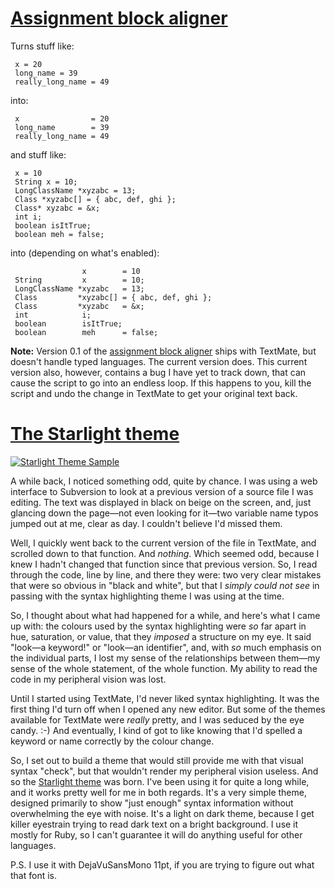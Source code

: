# [Assignment block aligner](https://github.com/cpoirier/tools/blob/master/textmate/assignment-aligner.rb)

Turns stuff like:

     x = 20
     long_name = 39
     really_long_name = 49

into:

     x                = 20
     long_name        = 39
     really_long_name = 49
     

and stuff like:

     x = 10
     String x = 10;
     LongClassName *xyzabc = 13;
     Class *xyzabc[] = { abc, def, ghi };
     Class* xyzabc = &x;
     int i;
     boolean isItTrue;
     boolean meh = false;
 
into (depending on what's enabled):

                    x        = 10
     String         x        = 10;
     LongClassName *xyzabc   = 13;
     Class         *xyzabc[] = { abc, def, ghi };
     Class         *xyzabc   = &x;
     int            i;
     boolean        isItTrue;
     boolean        meh      = false;


**Note:** Version 0.1 of the [assignment block aligner](assignment-aligner.rb) ships with TextMate, but doesn't handle typed languages. The current version does. This current version also, however, contains a bug I have yet to track down, that can cause the script to go into an endless loop. If this happens to you, kill the script and undo the change in TextMate to get your original text back.



# [The Starlight theme](https://github.com/cpoirier/textmate-tools/blob/master/textmate/Starlight.tmTheme)

<a href='https://raw.github.com/cpoirier/tools/master/textmate/Starlight.tmTheme' title='Starlight Theme'><img src='https://github.com/cpoirier/tools/raw/master/textmate/starlight-theme-sample.jpg' alt='Starlight Theme Sample' /></a>

A while back, I noticed something odd, quite by chance. I was using a web interface to Subversion to look at a previous version of a source file I was editing. The text was displayed in black on beige on the screen, and, just glancing down the page—not even looking for it—two variable name typos jumped out at me, clear as day. I couldn't believe I'd missed them.

Well, I quickly went back to the current version of the file in TextMate, and scrolled down to that function. And *nothing*. Which seemed odd, because I knew I hadn't changed that function since that previous version. So, I read through the code, line by line, and there they were: two very clear mistakes that were so obvious in "black and white", but that I *simply could not see* in passing with the syntax highlighting theme I was using at the time.

So, I thought about what had happened for a while, and here's what I came up with: the colours used by the syntax highlighting were *so* far apart in hue, saturation, or value, that they *imposed* a structure on my eye. It said "look—a keyword!" or "look—an identifier", and, with *so* much emphasis on the individual parts, I lost my sense of the relationships between them—my sense of the whole statement, of the whole function. My ability to read the code in my peripheral vision was lost.

Until I started using TextMate, I'd never liked syntax highlighting. It was the first thing I'd turn off when I opened any new editor. But some of the themes available for TextMate were *really* pretty, and I was seduced by the eye candy. :-)  And eventually, I kind of got to like knowing that I'd spelled a keyword or name correctly by the colour change. 

So, I set out to build a theme that would still provide me with that visual syntax "check", but that wouldn't render my peripheral vision useless. And so the [Starlight theme](https://raw.github.com/cpoirier/tools/master/textmate/Starlight.tmTheme) was born. I've been using it for quite a long while, and it works pretty well for me in both regards. It's a very simple theme, designed primarily to show "just enough" syntax information without overwhelming the eye with noise. It's a light on dark theme, because I get killer eyestrain trying to read dark text on a bright background. I use it mostly for Ruby, so I can't guarantee it will do anything useful for other languages.

P.S. I use it with DejaVuSansMono 11pt, if you are trying to figure out what that font is.



